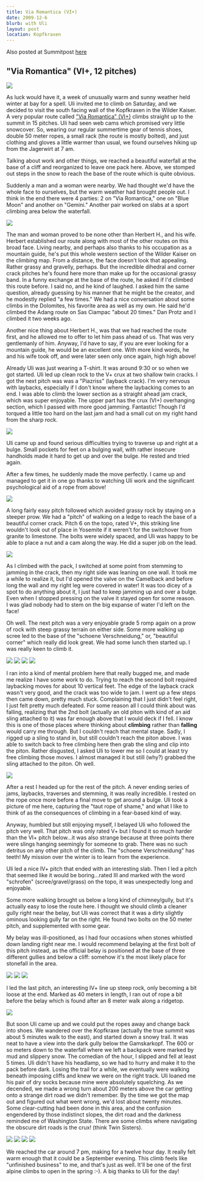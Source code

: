 ```yaml
---
title: Via Romantica (VI+)
date: 2009-12-6
blurb: with Uli
layout: post
location: Kopfkraxen
---
```


Also posted at Summitpost [here](http://www.summitpost.org/kopfkraxen-via-romantica/576463)

"Via Romantica" (VI+, 12 pitches)
---

<a href="http://www.flickr.com/photos/ripsawridge/4125160654/"><img src="http://farm3.static.flickr.com/2508/4125160654_6f9d497cf3.jpg"></a>

As luck would have it, a week of unusually warm and sunny weather held winter at
bay for a spell. Uli invited me to climb on Saturday, and we decided to visit
the south facing wall of the Kopfkraxen in the Wilder Kaiser. A very popular
route called <a href="http://www.bergsteigen.at/de/touren.aspx?ID=552">"Via
Romantica" (VI+)</a> climbs straight up to the summit in 15 pitches. Uli had
seen web cams which promised very little snowcover. So, wearing our regular
summertime gear of tennis shoes, double 50 meter ropes, a small rack (the route
is mostly bolted), and just clothing and gloves a little warmer than usual, we
found ourselves hiking up from the Jagerwirt at 7 am.

Talking about work and other things, we reached a beautiful waterfall at the
base of a cliff and reorganized to leave one pack here. Above, we stomped out
steps in the snow to reach the base of the route which is quite obvious.

Suddenly a man and a woman were nearby. We had thought we'd have the whole face
to ourselves, but the warm weather had brought people out. I think in the end
there were 4 parties: 2 on "Via Romantica," one on "Blue Moon" and another on
"Gemini." Another pair worked on slabs at a sport climbing area below the
waterfall.

<a href="http://www.flickr.com/photos/ripsawridge/4124390267/"><img src="http://farm3.static.flickr.com/2758/4124390267_3013729f38.jpg"></a>

The man and woman proved to be none other than Herbert H., and his wife. Herbert
established our route along with most of the other routes on this broad
face. Living nearby, and perhaps also thanks to his occupation as a mountain
guide, he's put this whole western section of the Wilder Kaiser on the climbing
map. From a distance, the face doesn't look that appealing. Rather grassy and
gravelly, perhaps. But the incredible dihedral and corner crack pitches he's
found here more than make up for the occasional grassy band. In a funny exchange
at the base of the route, he asked if I'd climbed this route before. I said no,
and he kind of laughed. I asked him the same question, already guessing by his
manner that he might be the creator, and he modestly replied "a few times." We
had a nice conversation about some climbs in the Dolomites, his favorite area as
well as my own. He said he'd climbed the Adang route on Sas Ciampac "about 20
times." Dan Protz and I climbed it two weeks ago.

Another nice thing about Herbert H., was that we had reached the route first,
and he allowed me to offer to let him pass ahead of us. That was very
gentlemanly of him. Anyway, I'd have to say, if you are ever looking for a
mountain guide, he would be an excellent one. With more kind words, he and his
wife took off, and were later seen only once again, high high above!

Already Uli was just wearing a T-shirt. It was around 9:30 or so when we got
started. Uli led up clean rock to the V+ crux at two shallow twin cracks. I got
the next pitch was was a "Piazriss" (layback crack). I'm very nervous with
laybacks, especially if I don't know where the laybacking comes to an end. I was
able to climb the lower section as a straight ahead jam crack, which was super
enjoyable. The upper part has the crux (VI+) overhanging section, which I passed
with more good jamming. Fantastic! Though I'd torqued a little too hard on the
last jam and had a small cut on my right hand from the sharp rock.

<a href="http://www.flickr.com/photos/ripsawridge/4125161960/"><img src="http://farm3.static.flickr.com/2781/4125161960_154733cd23.jpg"></a>

Uli came up and found serious difficulties trying to traverse up and right at a
bulge. Small pockets for feet on a bulging wall, with rather insecure handholds
made it hard to get up and over the bulge. He rested and tried again.

After a few times, he suddenly made the move perfectly. I came up and managed to
get it in one go thanks to watching Uli work and the significant psychological
aid of a rope from above!

<a href="http://www.flickr.com/photos/ripsawridge/4124393815/"><img src="http://farm3.static.flickr.com/2487/4124393815_1d54e38ddf.jpg"></a>

A long fairly easy pitch followed which avoided grassy rock by staying on a steeper prow. We had a "pitch" of walking on a ledge to reach the base of a beautiful corner crack. Pitch 6 on the topo, rated V+, this striking line wouldn't look out of place in Yosemite if it weren't for the switchover from granite to limestone. The bolts were widely spaced, and Uli was happy to be able to place a nut and a cam along the way. He did a super job on the lead. 

<a href="http://www.flickr.com/photos/ripsawridge/4124395081/"><img src="http://farm3.static.flickr.com/2561/4124395081_87303b7649.jpg"></a>

As I climbed with the pack, I switched at some point from stemming to jamming in
the crack, then my right side was leaning on one wall. It took me a while to
realize it, but I'd opened the valve on the Camelback and before long the wall
and my right leg were covered in water! It was too dicey of a spot to do
anything about it, I just had to keep jamming up and over a bulge. Even when I
stopped pressing on the valve it stayed open for some reason. I was glad nobody
had to stem on the big expanse of water I'd left on the face!

Oh well. The next pitch was a very enjoyable grade 5 romp again on a prow of rock with steep grassy terrain on either side. Some more walking up scree led to the base of the "schoene Verschneidung," or, "beautiful corner" which really did look great. We had some lunch then started up. I was really keen to climb it.

<a href="http://www.flickr.com/photos/ripsawridge/4124399233/"><img src="http://farm3.static.flickr.com/2569/4124399233_1b61b612b6.jpg"></a>
<a href="http://www.flickr.com/photos/ripsawridge/4124402983/"><img src="http://farm3.static.flickr.com/2744/4124402983_e138800127.jpg"></a>
<a href="http://www.flickr.com/photos/ripsawridge/4124404187/"><img src="http://farm3.static.flickr.com/2593/4124404187_714a7a70a7.jpg"></a>
<a href="http://www.flickr.com/photos/ripsawridge/4124405309/"><img src="http://farm3.static.flickr.com/2642/4124405309_9556cbe496.jpg"></a>

I ran into a kind of mental problem here that really bugged me, and made me
realize I have some work to do. Trying to reach the second bolt required
laybacking moves for about 10 vertical feet. The edge of the layback crack
wasn't very good, and the crack was too wide to jam. I went up a few steps then
came down, pretty much stuck. Complaining that I just didn't feel right, I just
felt pretty much defeated. For some reason all I could think about was falling,
realizing that the 2nd bolt (actually an old piton with kind of an aid sling
attached to it) was far enough above that I would deck if I fell. I know this is
one of those places where thinking about <b>climbing</b> rather than
<b>falling</b> would carry me through. But I couldn't reach that mental
stage. Sadly, I rigged up a sling to stand in, but still couldn't reach the
piton above. I was able to switch back to free climbing here then grab the sling
and clip into the piton. Rather disgusted, I asked Uli to lower me so I could at
least try free climbing those moves. I almost managed it but still (why?)
grabbed the sling attached to the piton. Oh well.

<a href="http://www.flickr.com/photos/ripsawridge/4125175814/"><img src="http://farm3.static.flickr.com/2528/4125175814_8a1ba6a248.jpg"></a>

After a rest I headed up for the rest of the pitch. A never ending series of
jams, laybacks, traverses and stemming, it was really incredible. I rested on
the rope once more before a final move to get around a bulge. Uli took a picture
of me here, capturing the "taut rope of shame," and what I like to think of as
the consequences of climbing in a fear-based kind of way.

Anyway, humbled but still enjoying myself, I belayed Uli who followed the pitch
very well. That pitch was only rated V+ but I found it so much harder than the
VI+ pitch below...it was also strange because at three points there were slings
hanging seemingly for someone to grab. There was no such detritus on any other
pitch of the climb. The "schoene Verschneidung" has teeth! My mission over the
winter is to learn from the experience.

Uli led a nice IV+ pitch that ended with an interesting slab. Then I led a pitch
that seemed like it would be boring...rated III and marked with the word
"schrofen" (scree/gravel/grass) on the topo, it was unexpectedly long and
enjoyable.

Some more walking brought us below a long kind of chimney/gully, but it's
actually easy to lose the route here. I thought we should climb a cleaner gully
right near the belay, but Uli was correct that it was a dirty slightly ominous
looking gully far on the right. He found two bolts on the 50 meter pitch, and
supplemented with some gear.

My belay was ill-positioned, as I had four occasions when stones whistled down
landing right near me. I would recommend belaying at the first bolt of this
pitch instead, as the official belay is positioned at the base of three
different gullies and below a cliff: somehow it's the most likely place for
stonefall in the area.

<a href="http://www.flickr.com/photos/ripsawridge/4124401729/"><img src="http://farm3.static.flickr.com/2534/4124401729_2f54192771.jpg"></a>
<a href="http://www.flickr.com/photos/ripsawridge/4124407209/"><img src="http://farm3.static.flickr.com/2630/4124407209_e12dbe4d2e.jpg"></a>
<a href="http://www.flickr.com/photos/ripsawridge/4125177400/"><img src="http://farm3.static.flickr.com/2547/4125177400_d9aa89c349.jpg"></a>

I led the last pitch, an interesting IV+ line up steep rock, only becoming a bit loose at the end. Marked as 40 meters in length, I ran out of rope a bit before the belay which is found after an 8 meter walk along a ridgetop. 

<a href="http://www.flickr.com/photos/ripsawridge/4125179668/"><img src="http://farm3.static.flickr.com/2501/4125179668_3864a8eb94.jpg"></a>

But soon Uli came up and we could put the ropes away and change back into
shoes. We wandered over the Kopfkraxe (actually the true summit was about 5
minutes walk to the east), and started down a snowy trail. It was neat to have a
view into the dark gully below the Gamskarkopf. The 600 or so meters down to the
waterfall where we left a backpack were marked by mud and slippery snow. The
comedian of the hour, I slipped and fell at least 5 times. Uli didn't have his
headlamp, so we had to hurry and make it to the pack before dark. Losing the
trail for a while, we eventually were walking beneath imposing cliffs and knew
we were on the right track. Uli loaned me his pair of dry socks because mine
were absolutely squelching. As we decended, we made a wrong turn about 200
meters above the car getting onto a strange dirt road we didn't remember. By the
time we got the map out and figured out what went wrong, we'd lost about twenty
minutes. Some clear-cutting had been done in this area, and the confusion
engendered by those indistinct slopes, the dirt road and the darkness reminded
me of Washington State. There are some climbs where navigating the obscure dirt
roads is the crux! (think Twin Sisters).

<a href="http://www.flickr.com/photos/ripsawridge/4125136671/"><img src="http://farm3.static.flickr.com/2422/4125136671_056e57ea49.jpg"></a>
<a href="http://www.flickr.com/photos/ripsawridge/4124409069/"><img src="http://farm3.static.flickr.com/2646/4124409069_acb8c751c1.jpg"></a>
<a href="http://www.flickr.com/photos/ripsawridge/4125180538/"><img src="http://farm3.static.flickr.com/2607/4125180538_b037ac6bbe.jpg"></a>
<a href="http://www.flickr.com/photos/ripsawridge/4125906484/"><img src="http://farm3.static.flickr.com/2645/4125906484_bc713a0ff9.jpg"></a>

We reached the car around 7 pm, making for a twelve hour day. It really felt warm enough that it could be a September evening. This climb feels like "unfinished business" to me, and that's just as well. It'll be one of the first alpine climbs to open in the spring :-). A big thanks to Uli for the day!
                     
                                                                                                                             

